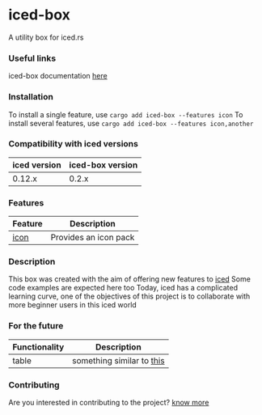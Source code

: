 # iced-box
A utility box for iced.rs

### Useful links
iced-box documentation [here](https://docs.rs/iced-box/latest/iced_box/)

### Installation
To install a single feature, use ```cargo add iced-box --features icon```
To install several features, use ```cargo add iced-box --features icon,another``` 

### Compatibility with iced versions
| **iced** version | **iced-box** version |
| --- | --- |
| 0.12.x | 0.2.x |

### Features

| Feature | Description |
| --- | --- |
| [icon](https://docs.rs/iced-box/latest/iced_box/icon) | Provides an icon pack |

### Description
This box was created with the aim of offering new features to [iced](https://iced.rs)
Some code examples are expected here too
Today, iced has a complicated learning curve, one of the objectives of this project is to collaborate with more beginner users in this iced world


### For the future
| Functionality | Description |
| --- | --- |
| table | something similar to [this](https://getbootstrap.com/docs/4.0/content/tables/) |


### Contributing
Are you interested in contributing to the project? [know more](CONTRIBUTING.md) 
